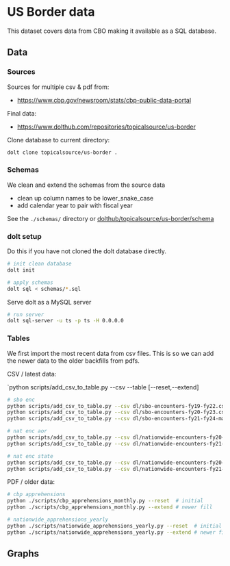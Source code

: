 # US Border data

This dataset covers data from CBO
making it available as a SQL database.




## Data

### Sources


Sources for multiple csv & pdf from:

- https://www.cbp.gov/newsroom/stats/cbp-public-data-portal

Final data:

- https://www.dolthub.com/repositories/topicalsource/us-border

Clone database to current directory:

```sh
dolt clone topicalsource/us-border .
```

### Schemas

We clean and extend the schemas from the source data

- clean up column names to be lower_snake_case
- add calendar year to pair with fiscal year

See the `./schemas/` directory or
[dolthub/topicalsource/us-border/schema](https://www.dolthub.com/repositories/topicalsource/us-border/schema/main)


### dolt setup

Do this if you have not cloned the dolt database directly.

```sh
# init clean database
dolt init

# apply schemas
dolt sql < schemas/*.sql
```

Serve dolt as a MySQL server

```sh
# run server
dolt sql-server -u ts -p ts -H 0.0.0.0
```


### Tables

We first import the most recent data from csv files.
This is so we can add the newer data to the older
backfills from pdfs.


CSV / latest data:

`python scripts/add_csv_to_table.py --csv <file> --table <table> [--reset,--extend]

```sh
# sbo enc
python scripts/add_csv_to_table.py --csv dl/sbo-encounters-fy19-fy22.csv --table sbo_encounters --reset
python scripts/add_csv_to_table.py --csv dl/sbo-encounters-fy20-fy23.csv --table sbo_encounters --extend
python scripts/add_csv_to_table.py --csv dl/sbo-encounters-fy21-fy24-mar.csv --table sbo_encounters --extend

# nat enc aor
python scripts/add_csv_to_table.py --csv dl/nationwide-encounters-fy20-fy23-aor.csv --table nationwide_encounters_aor --reset
python scripts/add_csv_to_table.py --csv dl/nationwide-encounters-fy21-fy24-mar-aor.csv --table nationwide_encounters_aor --extend

# nat enc state
python scripts/add_csv_to_table.py --csv dl/nationwide-encounters-fy20-fy23-state.csv --table nationwide_encounters_state --reset
python scripts/add_csv_to_table.py --csv dl/nationwide-encounters-fy21-fy24-mar-state.csv --table nationwide_encounters_state --extend
```


PDF / older data:

```sh
# cbp apprehensions
python ./scripts/cbp_apprehensions_monthly.py --reset  # initial
python ./scripts/cbp_apprehensions_monthly.py --extend # newer fill

# nationwide_apprehensions_yearly
python ./scripts/nationwide_apprehensions_yearly.py --reset  # initial
python ./scripts/nationwide_apprehensions_yearly.py --extend # newer fill
```



## Graphs

